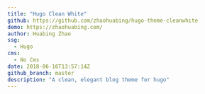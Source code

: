 ```yaml
---
title: "Hugo Clean White"
github: https://github.com/zhaohuabing/hugo-theme-cleanwhite
demo: https://zhaohuabing.com/
author: Huabing Zhao
ssg:
  - Hugo
cms:
  - No Cms
date: 2018-06-16T13:57:14Z
github_branch: master
description: "A clean, elegant blog theme for hugo"
---
```

